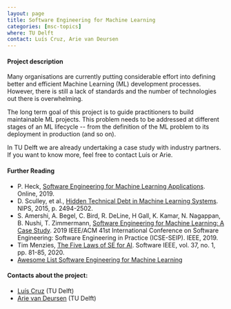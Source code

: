 ```yaml
---
layout: page
title: Software Engineering for Machine Learning
categories: [msc-topics]
where: TU Delft
contact: Luís Cruz, Arie van Deursen
---
```


#### Project description

Many organisations are currently putting considerable effort into defining better and efficient Machine Learning (ML) development processes.
However, there is still a lack of standards and the number of technologies out there is overwhelming.

The long term goal of this project is to guide practitioners to build maintainable ML projects.
This problem needs to be addressed at different stages of an ML lifecycle -- from the definition of the ML problem to its deployment in production (and so on). 

In TU Delft we are already undertaking a case study with industry partners. If
you want to know more, feel free to contact Luís or Arie.

#### Further Reading

- P. Heck, [Software Engineering for Machine Learning Applications](https://fontysblogt.nl/software-engineering-for-machine-learning-applications/). Online, 2019.
- D. Sculley, et al., [Hidden Technical Debt in Machine Learning Systems](https://papers.nips.cc/paper/5656-hidden-technical-debt-in-machine-learning-systems.pdhttp:/martin.zinkevich.org/rules_of_ml/rules_of_ml). NIPS, 2015, p. 2494-2502.
- S. Amershi, A. Begel, C. Bird, R. DeLine, H Gall, K. Kamar, N. Nagappan, B. Nushi, T. Zimmermann,
[Software Engineering for Machine Learning: A Case Study](https://www.microsoft.com/en-us/research/publication/software-engineering-for-machine-learning-a-case-study/). 2019 IEEE/ACM 41st International Conference on Software Engineering: Software Engineering in Practice (ICSE-SEIP). IEEE, 2019.
- Tim Menzies, [The Five Laws of SE for AI](https://ieeexplore.ieee.org/document/8938116). Software IEEE, vol. 37, no. 1, pp. 81-85, 2020.
- [Awesome List Software Engineering for Machine Learning](https://github.com/SE-ML/awesome-seml)

#### Contacts about the project:

* [Luís Cruz](mailto:L.Cruz@tudelft.nl) (TU Delft)
* [Arie van Deursen](mailto:arie.vandeursen@tudelft.nl) (TU Delft)
